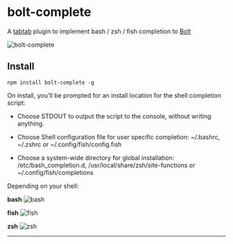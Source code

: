 # bolt-complete

A [tabtab]() plugin to implement bash / zsh / fish completion to [Bolt][]

![bolt-complete](http://i.imgur.com/KH3VQWU.png)

## Install

    npm install bolt-complete -g

On install, you'll be prompted for an install location for the shell completion
script:

- Choose STDOUT to output the script to the console, without writing anything.

- Choose Shell configuration file for user specific completion: ~/.bashrc, ~/.zshrc or ~/.config/fish/config.fish

- Choose a system-wide directory for global installation: /etc/bash_completion.d, /usr/local/share/zsh/site-functions or ~/.config/fish/completions

Depending on your shell:

**bash**
![bash][]

**fish**
![fish][]

**zsh**
![zsh][]

[bolt]: http://bolt.io
[tabtab]: https://github.com/mklabs/node-tabtab
[bash]: https://raw.githubusercontent.com/mklabs/node-tabtab/master/docs/img/bash-install.png
[zsh]: https://raw.githubusercontent.com/mklabs/node-tabtab/master/docs/img/zsh-install.png
[fish]: https://raw.githubusercontent.com/mklabs/node-tabtab/master/docs/img/fish-install.png

---

